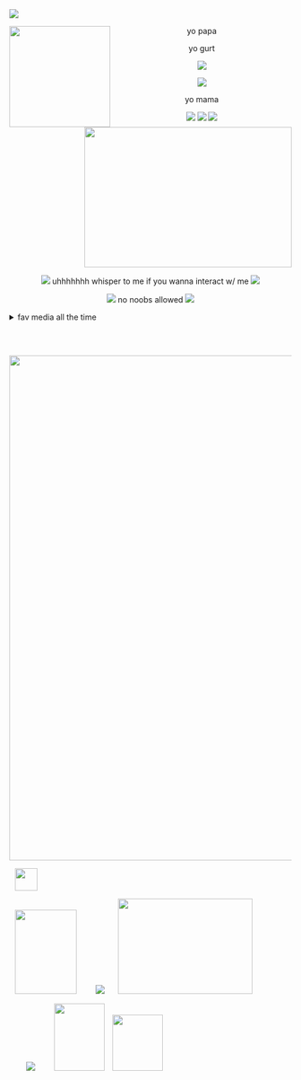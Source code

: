 
  <img src="https://github.com/user-attachments/assets/69ebd30f-a2cd-420a-b058-10136739e3b7">
  
<p>
<p>
<p>
<p>
  
<div align="center"> 
  
<img align="left" width="180" height="180" src="https://github.com/user-attachments/assets/bff37d46-9a8e-487c-9122-7605b30cd096"/> 

yo papa
 <p>
 <p>
   
<img align="right" width="370" height="250" src="https://github.com/user-attachments/assets/455fc49c-9b10-4550-9a8f-8ef54b58a2f2"/>

yo gurt
<p>
<p>
  
<img align="center" src="https://github.com/user-attachments/assets/9e54e25c-3975-4198-8930-5177a5bd6ae2">
<p>
  <p>
  <p>
<img align="center" src="https://github.com/user-attachments/assets/4cc86684-6683-4a56-8169-e516bfeeedfb">
<p>
  <p>
    
yo mama

<img src="https://github.com/user-attachments/assets/81a7702a-d287-45cf-8635-d96ee2534372"> <img src="https://github.com/user-attachments/assets/108ace13-7f0f-4272-aea5-e6506187e408"> <img src="https://github.com/user-attachments/assets/29078547-a59c-48f4-b08f-9365de27ce71">



 <br clear="both"/>
<div align=center>

<p>
  <p>
    <img src="https://github.com/user-attachments/assets/931917f8-bb22-4f5c-88bc-194951e090dd"> uhhhhhhh whisper to me if you wanna interact w/ me <img src="https://github.com/user-attachments/assets/eb11c0ac-6aa5-44f9-916a-12b1d49f21ee"

<p>

<img src="https://github.com/user-attachments/assets/e8bed0d3-9756-4791-996a-47b8aaabd3f5"> no noobs allowed <img src="https://github.com/user-attachments/assets/e8bed0d3-9756-4791-996a-47b8aaabd3f5">
<p>
<p>
  
  <div align="left">
<details>
<summary>fav media all the time</summary>
<br clear="left">
<img src="https://github.com/user-attachments/assets/72f41d54-4200-4248-a362-7c92a9094903"> <img src="https://github.com/user-attachments/assets/eaf30b06-8b4e-4b26-a012-af544c114156"> <img src="https://github.com/user-attachments/assets/963438d7-0b74-4b6d-b8cc-73929a5fa51f"> <img src="https://github.com/user-attachments/assets/57055f8a-bc9e-4554-a3d9-6989e040ca29"> <img src="https://github.com/user-attachments/assets/3b2597c5-871a-40f4-aff7-360833cd79a1"> <img src="https://github.com/user-attachments/assets/064ae5df-f43d-41cf-b699-3b4eca6dd28a"> <img src="https://github.com/user-attachments/assets/ff26fc0f-d39b-4346-b58e-a2d67c094b02"> <img src="https://github.com/user-attachments/assets/bc60f8b4-6c8b-4c27-a9cb-0a2483f33847">



  <p>
    
  <p>
<img src="https://github.com/user-attachments/assets/747ed140-a8f7-4a2e-9ee7-0de12c889ba0">
      
</details>
  <p>
    
<br clear="left"/>

<div align="center">
  
 <img width="900" height="15" src="https://github.com/user-attachments/assets/7ae403de-3508-4c10-aec1-b71b2faababa"/>
 <img width="900" src="https://github.com/user-attachments/assets/1302358e-0178-41af-bc2c-401cc9f102d3">
 <p>
  <p>
  <p>
 <p>
       
<div align="left">
  
  <img src="https://github.com/user-attachments/assets/e4a6574e-ff5b-476a-b916-7c738bd5c054" height="40" hspace="10"> 
  
  <img src="https://github.com/user-attachments/assets/07d993f5-2c62-4a18-b799-f4d5e93f2b3f"
 height="150" width="110" hspace="10">
 <img src="https://github.com/user-attachments/assets/c3ec1504-0943-41c3-b37d-a868abe22aca" hspace="20"> <img src="https://github.com/user-attachments/assets/0a8d93ea-01b7-4c6b-a337-e680fc968b3e" height="170" width="240">


 
 <img src="https://github.com/user-attachments/assets/23dce15b-e771-4a02-964d-676963657aae" hspace="30"> <img src="https://github.com/user-attachments/assets/2e9e866a-ed86-4248-ad63-cfd9f15b6ed8" height="120" width="90"> <img src="https://github.com/user-attachments/assets/7533335b-440d-4343-8cc3-2811b1e3c36a" height="100" width="90" hspace="10">




  
</p>
